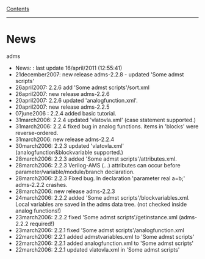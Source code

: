[Contents](Contents.html)

---

# News

adms

 *  News: : last update 16/april/2011 (12:55:41)
 *  21december2007: new release adms-2.2.8 - updated 'Some admst scripts'
 *  26april2007: 2.2.6 add 'Some admst scripts'/sort.xml
 *  26april2007: new release adms-2.2.6
 *  20april2007: 2.2.6 updated 'analogfunction.xml'.
 *  20april2007: new release adms-2.2.5
 *  07june2006 : 2.2.4 added basic tutorial.
 *  31march2006: 2.2.4 updated 'vlatovla.xml' (case statement supported.)
 *  31march2006: 2.2.4 fixed bug in analog functions. items in 'blocks' were reverse-ordered.
 *  31march2006: new release adms-2.2.4
 *  30march2006: 2.2.3 updated 'vlatovla.xml' (analogfunction&blockvariable supported.)
 *  28march2006: 2.2.3 added 'Some admst scripts'/attributes.xml.
 *  28march2006: 2.2.3 Verilog-AMS (*...*) attributes can occur before parameter/variable/module/branch declaration.
 *  28march2006: 2.2.3 Fixed bug. In declaration 'parameter real a=b;' adms-2.2.2 crashes.
 *  28march2006: new release adms-2.2.3
 *  24march2006: 2.2.2 added 'Some admst scripts'/blockvariables.xml. Local variables are saved in the adms data tree. (not checked inside analog functions!)
 *  23march2006: 2.2.2 fixed 'Some admst scripts'/getinstance.xml (adms-2.2.2 required!)
 *  23march2006: 2.2.1 fixed 'Some admst scripts'/analogfunction.xml
 *  22march2006: 2.2.1 added admstvariables.xml to 'Some admst scripts'
 *  22march2006: 2.2.1 added analogfunction.xml to 'Some admst scripts'
 *  22march2006: 2.2.1 updated vlatovla.xml in 'Some admst scripts'

